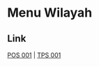# Menu Wilayah

## Link

[POS 001](https://github.com/gigit-pemilu/pemilu-2024-99-luar-negeri/tree/main/pileg-dpr/hitung-suara/sub/99-luar-negeri/sub/33-dar-es-salaam-tanzania/sub/01-dar-es-salaam-tanzania/sub/0001-dar-es-salaam-tanzania/sub/001-pos-001)
 | 
[TPS 001](https://github.com/gigit-pemilu/pemilu-2024-99-luar-negeri/tree/main/pileg-dpr/hitung-suara/sub/99-luar-negeri/sub/33-dar-es-salaam-tanzania/sub/01-dar-es-salaam-tanzania/sub/0001-dar-es-salaam-tanzania/sub/002-tps-001)

